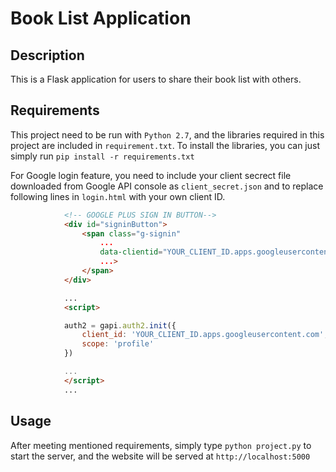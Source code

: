 # Book List Application

## Description
This is a Flask application for users to share their book list with others.

## Requirements
This project need to be run with `Python 2.7`, and the libraries required in this project are included in `requirement.txt`. To install the libraries, you can just simply run `pip install -r requirements.txt`

For Google login feature, you need to include your client secrect file downloaded from Google API console as `client_secret.json` and to replace following lines in `login.html` with your own client ID.
```html
            <!-- GOOGLE PLUS SIGN IN BUTTON-->        
            <div id="signinButton">
                <span class="g-signin"
                    ...
                    data-clientid="YOUR_CLIENT_ID.apps.googleusercontent.com"
                    ...>
                </span>
            </div>

            ...
            <script>

            auth2 = gapi.auth2.init({
                client_id: 'YOUR_CLIENT_ID.apps.googleusercontent.com',
                scope: 'profile'
            })

            ...
            </script>
            ...

```

## Usage
After meeting mentioned requirements, simply type `python project.py` to start the server, and the website will be served at `http://localhost:5000`